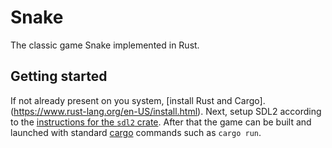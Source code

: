 # Snake

The classic game Snake implemented in Rust.

## Getting started

If not already present on you system, [install Rust and Cargo].(https://www.rust-lang.org/en-US/install.html).
Next,  setup SDL2 according to the [instructions for the `sdl2` crate](https://github.com/Rust-SDL2/rust-sdl2#requirements).
After that the game can be built and launched with standard [cargo]() commands such as `cargo run`.
